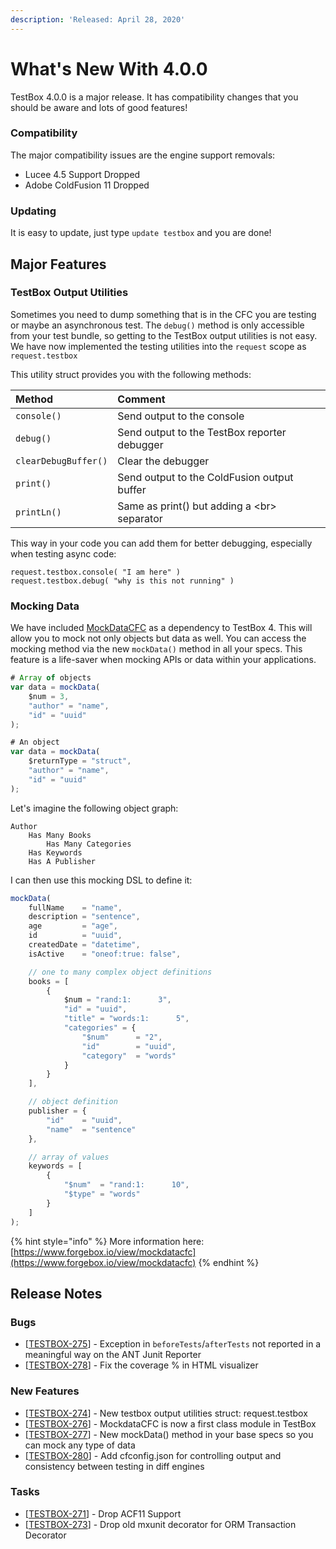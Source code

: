 ```yaml
---
description: 'Released: April 28, 2020'
---
```


# What's New With 4.0.0

TestBox 4.0.0 is a major release.  It has compatibility changes that you should be aware and lots of good features!  

### Compatibility

The major compatibility issues are the engine support removals:

* Lucee 4.5 Support Dropped
* Adobe ColdFusion 11 Dropped

### Updating

It is easy to update, just type `update testbox` and you are done!

## Major Features

### TestBox Output Utilities

Sometimes you need to dump something that is in the CFC you are testing or maybe an asynchronous test. The `debug()` method is only accessible from your test bundle, so getting to the TestBox output utilities is not easy.  We have now implemented the testing utilities into the `request` scope as `request.testbox`

This utility struct provides you with the following methods:

| **Method** | **Comment** |
| :--- | :--- |
| `console()` | Send output to the console |
| `debug()` | Send output to the TestBox reporter debugger |
| `clearDebugBuffer()` | Clear the debugger |
| `print()` | Send output to the ColdFusion output buffer |
| `printLn()` | Same as print\(\) but adding a &lt;br&gt; separator |

This way in your code you can add them for better debugging, especially when testing async code:

```text
request.testbox.console( "I am here" )
request.testbox.debug( "why is this not running" )
```

### Mocking Data

We have included [MockDataCFC](https://www.forgebox.io/view/mockdatacfc) as a dependency to TestBox 4.  This will allow you to mock not only objects but data as well.  You can access the mocking method via the new `mockData()` method in all your specs.  This feature is a life-saver when mocking APIs or data within your applications.

```javascript
# Array of objects
var data = mockData(
    $num = 3,
    "author" = "name",
    "id" = "uuid"
);

# An object
var data = mockData(
    $returnType = "struct",
    "author" = "name",
    "id" = "uuid"
);
```

Let's imagine the following object graph:

```text
Author
    Has Many Books
        Has Many Categories
    Has Keywords
    Has A Publisher
```

I can then use this mocking DSL to define it:

```javascript
mockData(
    fullName    = "name",
    description = "sentence",
    age         = "age",
    id          = "uuid",
    createdDate = "datetime",
    isActive	= "oneof:true: false",

    // one to many complex object definitions
    books = [
        {
            $num = "rand:1:      3",
            "id" = "uuid",
            "title" = "words:1:      5",
            "categories" = {
                "$num"      = "2",
                "id"        = "uuid",
                "category"  = "words"
            }
        }
    ],

    // object definition
    publisher = {
        "id" 	= "uuid",
        "name" 	= "sentence"
    },

    // array of values
    keywords = [
        {
            "$num" 	= "rand:1:      10",
            "$type" = "words"
        }
    ]
);
```

{% hint style="info" %}
More information here: [https://www.forgebox.io/view/mockdatacfc](https://www.forgebox.io/view/mockdatacfc)
{% endhint %}

## Release Notes

### Bugs

* \[[TESTBOX-275](https://ortussolutions.atlassian.net/browse/TESTBOX-275)\] - Exception in `beforeTests`/`afterTests` not reported in a meaningful way on the ANT Junit Reporter
* \[[TESTBOX-278](https://ortussolutions.atlassian.net/browse/TESTBOX-278)\] - Fix the coverage % in HTML visualizer

### New Features

* \[[TESTBOX-274](https://ortussolutions.atlassian.net/browse/TESTBOX-274)\] - New testbox output utilities struct: request.testbox
* \[[TESTBOX-276](https://ortussolutions.atlassian.net/browse/TESTBOX-276)\] - MockdataCFC is now a first class module in TestBox
* \[[TESTBOX-277](https://ortussolutions.atlassian.net/browse/TESTBOX-277)\] - New mockData\(\) method in your base specs so you can mock any type of data
* \[[TESTBOX-280](https://ortussolutions.atlassian.net/browse/TESTBOX-280)\] - Add cfconfig.json for controlling output and consistency between testing in diff engines

### Tasks

* \[[TESTBOX-271](https://ortussolutions.atlassian.net/browse/TESTBOX-271)\] - Drop ACF11 Support
* \[[TESTBOX-273](https://ortussolutions.atlassian.net/browse/TESTBOX-273)\] - Drop old mxunit decorator for ORM Transaction Decorator

